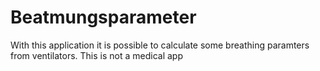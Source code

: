 # Beatmungsparameter

With this application it is possible to calculate some breathing paramters from ventilators. This is not a medical app
